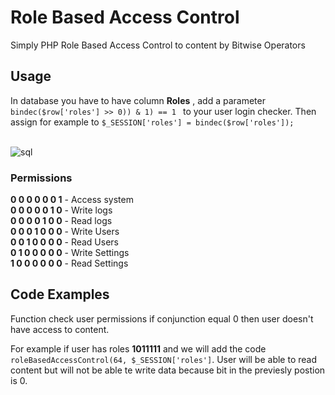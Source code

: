 <h1>Role Based Access Control</h1>
Simply PHP Role Based Access Control to content by Bitwise Operators
<h2>Usage</h2>
In database you have to have column <strong>Roles</strong> , add a parameter <code>bindec($row['roles'] >> 0)) & 1) == 1 </code> to your user login checker.  Then assign for example to <code>$_SESSION['roles'] = bindec($row['roles']); </code>
<br /><br />

![sql](https://github.com/ufo1990/Public/assets/85555971/646ad16b-ccef-4420-9477-8256562c1ffa)            


<h3>Permissions</h3>
<strong>0 0 0 0 0 0 1</strong> - Access system <br />
<strong>0 0 0 0 0 1 0</strong> - Write logs  <br />
<strong>0 0 0 0 1 0 0</strong> - Read logs <br />
<strong>0 0 0 1 0 0 0</strong> - Write Users <br /> 
<strong>0 0 1 0 0 0 0</strong> - Read Users <br />
<strong>0 1 0 0 0 0 0</strong> - Write Settings <br />
<strong>1 0 0 0 0 0 0</strong> - Read Settings <br />

## Code Examples
Function check user permissions if conjunction equal 0 then user doesn't have access to content. 

For example if user has roles <strong>1011111</strong> and  we will add the code 
<code>roleBasedAccessControl(64, $_SESSION['roles']</code>. User will be able to read content but will not be able te write data because bit in the previesly postion is 0.